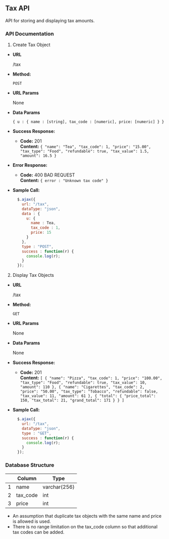 **Tax API**
----
  API for storing and displaying tax amounts.
  
### API Documentation
  
1. Create Tax Object

* **URL**

  /tax

* **Method:**

  `POST`
  
* **URL Params** 

  None

* **Data Params** 
  
  `{
    u : {
      name : [string],
      tax_code : [numeric],
      price: [numeric]
    }
  }`

* **Success Response:**

  * **Code:** 201 <br />
    **Content:** `{
      "name": "Tea",
      "tax_code": 1,
      "price": "15.00",
      "tax_type": "Food",
      "refundable": true,
      "tax_value": 1.5,
      "amount": 16.5
    }`
 
* **Error Response:**

  * **Code:** 400 BAD REQUEST <br />
    **Content:** `{ error : "Unknown tax code" }`

* **Sample Call:**

  ```javascript
    $.ajax({
      url: "/tax",
      dataType: "json",
      data : { 
        u: { 
          name : Tea,
          tax_code : 1,
          price: 15
        }
      },
      type : "POST",
      success : function(r) {
        console.log(r);
      }
    });
  ```
  
2. Display Tax Objects

* **URL**

  /tax

* **Method:**

  `GET`
  
* **URL Params** 

  None
  
* **Data Params** 

  None

* **Success Response:**

  * **Code:** 201 <br />
    **Content:** `[
      {
          "name": "Pizza",
          "tax_code": 1,
          "price": "100.00",
          "tax_type": "Food",
          "refundable": true,
          "tax_value": 10,
          "amount": 110
      },
      {
          "name": "Cigarettes",
          "tax_code": 2,
          "price": "50.00",
          "tax_type": "Tobacco",
          "refundable": false,
          "tax_value": 11,
          "amount": 61
      },
      {
        "total": {
          "price_total": 150,
          "tax_total": 21,
          "grand_total": 171
        }
      }
    ]`

* **Sample Call:**

  ```javascript
    $.ajax({
      url: "/tax",
      dataType: "json",
      type : "GET",
      success : function(r) {
        console.log(r);
      }
    });
  ```
  
### Database Structure

|   |  Column  |      Type      |
|---|----------|----------------|
| 1 |   name   |  varchar(256)  |
| 2 | tax_code |       int      |
| 3 |   price  |       int      |

* An assumption that duplicate tax objects with the same name and price is allowed is used.
* There is no range limitation on the tax_code column so that additional tax codes can be added.
